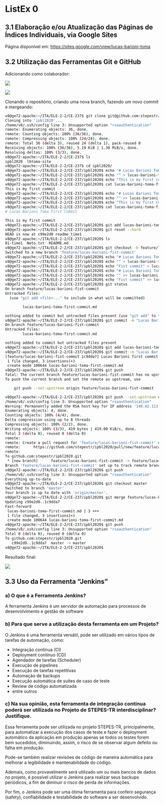 # ListEx 0

## 3.1 Elaboração e/ou Atualização das Páginas de Índices Individuais, via Google Sites

Página disponível em: https://sites.google.com/view/lucas-barioni-toma


## 3.2 Utilização das Ferramentas Git e GitHub


Adicionando como colaborador:

![](step-0.png)

![](step-1.png)


Clonando o repositório, criando uma nova branch, fazendo um novo commit e mergeando:

```bash
v8@ge72-apache:~/ITA/ELE-2-2/CE-237$ git clone git@github.com:stepestr/ipbl2020.git
Cloning into 'ipbl2020'...
/home/v8/.ssh/config line 3: Unsupported option "rsaauthentication"
remote: Enumerating objects: 36, done.
remote: Counting objects: 100% (36/36), done.
remote: Compressing objects: 100% (24/24), done.
remote: Total 36 (delta 3), reused 24 (delta 1), pack-reused 0
Receiving objects: 100% (36/36), 5.19 KiB | 1.30 MiB/s, done.
Resolving deltas: 100% (3/3), done.
v8@ge72-apache:~/ITA/ELE-2-2/CE-237$ ls
ipbl2020  lbtoma-site
v8@ge72-apache:~/ITA/ELE-2-2/CE-237$ cd ipbl2020/
v8@ge72-apache:~/ITA/ELE-2-2/CE-237/ipbl2020$ echo "# Lucas Barioni Toma First Commit" > lucas-barioni-toma-first-commit.md 
v8@ge72-apache:~/ITA/ELE-2-2/CE-237/ipbl2020$ echo "" > lucas-barioni-toma-first-commit.md                                  
v8@ge72-apache:~/ITA/ELE-2-2/CE-237/ipbl2020$ echo "This is my first commit" > lucas-barioni-toma-first-commit.md                                
v8@ge72-apache:~/ITA/ELE-2-2/CE-237/ipbl2020$ cat lucas-barioni-toma-first-commit.md 
This is my first commit
v8@ge72-apache:~/ITA/ELE-2-2/CE-237/ipbl2020$ echo "# Lucas Barioni Toma First Commit" > lucas-barioni-toma-first-commit.md                       
v8@ge72-apache:~/ITA/ELE-2-2/CE-237/ipbl2020$ echo "" >> lucas-barioni-toma-first-commit.md                                
v8@ge72-apache:~/ITA/ELE-2-2/CE-237/ipbl2020$ echo "This is my first commit" >> lucas-barioni-toma-first-commit.md         
v8@ge72-apache:~/ITA/ELE-2-2/CE-237/ipbl2020$ cat lucas-barioni-toma-first-commit.md                                                              
# Lucas Barioni Toma First Commit

This is my first commit
v8@ge72-apache:~/ITA/ELE-2-2/CE-237/ipbl2020$ git add lucas-barioni-toma-first-commit.md 
v8@ge72-apache:~/ITA/ELE-2-2/CE-237/ipbl2020$ git reset --hard
HEAD is now at c99e2d0 readme_time1
v8@ge72-apache:~/ITA/ELE-2-2/CE-237/ipbl2020$ ls
01-time1  Neto.txt  README.md
v8@ge72-apache:~/ITA/ELE-2-2/CE-237/ipbl2020$ git checkout -b feature/lucas-barioni-fist-commit
Switched to a new branch 'feature/lucas-barioni-fist-commit'
v8@ge72-apache:~/ITA/ELE-2-2/CE-237/ipbl2020$ echo "# Lucas Barioni Toma first commit" > lucas-barioni-toma-first-commit.md
v8@ge72-apache:~/ITA/ELE-2-2/CE-237/ipbl2020$ echo "" > lucas-barioni-toma-first-commit.md                                 
v8@ge72-apache:~/ITA/ELE-2-2/CE-237/ipbl2020$ echo "Fist commit" > lucas-barioni-toma-first-commit.md                                                       
v8@ge72-apache:~/ITA/ELE-2-2/CE-237/ipbl2020$ echo "# Lucas Barioni Toma first commit" > lucas-barioni-toma-first-commit.md
v8@ge72-apache:~/ITA/ELE-2-2/CE-237/ipbl2020$ echo "" >> lucas-barioni-toma-first-commit.md                                
v8@ge72-apache:~/ITA/ELE-2-2/CE-237/ipbl2020$ echo "Fist commit" >> lucas-barioni-toma-first-commit.md                     
v8@ge72-apache:~/ITA/ELE-2-2/CE-237/ipbl2020$ git status
On branch feature/lucas-barioni-fist-commit
Untracked files:
  (use "git add <file>..." to include in what will be committed)

        lucas-barioni-toma-first-commit.md

nothing added to commit but untracked files present (use "git add" to track)
v8@ge72-apache:~/ITA/ELE-2-2/CE-237/ipbl2020$ git commit -m "Lucas Barioni first commit" 
On branch feature/lucas-barioni-fist-commit
Untracked files:
        lucas-barioni-toma-first-commit.md

nothing added to commit but untracked files present
v8@ge72-apache:~/ITA/ELE-2-2/CE-237/ipbl2020$ git add lucas-barioni-toma-first-commit.md 
v8@ge72-apache:~/ITA/ELE-2-2/CE-237/ipbl2020$ git commit -m "Lucas Barioni first commit" 
[feature/lucas-barioni-fist-commit 1c9dda7] Lucas Barioni first commit
 1 file changed, 3 insertions(+)
 create mode 100644 lucas-barioni-toma-first-commit.md
v8@ge72-apache:~/ITA/ELE-2-2/CE-237/ipbl2020$ git push
fatal: The current branch feature/lucas-barioni-fist-commit has no upstream branch.
To push the current branch and set the remote as upstream, use

    git push --set-upstream origin feature/lucas-barioni-fist-commit

v8@ge72-apache:~/ITA/ELE-2-2/CE-237/ipbl2020$ git push --set-upstream origin feature/lucas-barioni-fist-commit
/home/v8/.ssh/config line 3: Unsupported option "rsaauthentication"
Warning: Permanently added the RSA host key for IP address '140.82.113.4' to the list of known hosts.
Enumerating objects: 4, done.
Counting objects: 100% (4/4), done.
Delta compression using up to 8 threads
Compressing objects: 100% (2/2), done.
Writing objects: 100% (3/3), 419 bytes | 419.00 KiB/s, done.
Total 3 (delta 0), reused 0 (delta 0)
remote: 
remote: Create a pull request for 'feature/lucas-barioni-fist-commit' on GitHub by visiting:
remote:      https://github.com/stepestr/ipbl2020/pull/new/feature/lucas-barioni-fist-commit
remote: 
To github.com:stepestr/ipbl2020.git
 * [new branch]      feature/lucas-barioni-fist-commit -> feature/lucas-barioni-fist-commit
Branch 'feature/lucas-barioni-fist-commit' set up to track remote branch 'feature/lucas-barioni-fist-commit' from 'origin'.
v8@ge72-apache:~/ITA/ELE-2-2/CE-237/ipbl2020$ git push
/home/v8/.ssh/config line 3: Unsupported option "rsaauthentication"
Everything up-to-date
v8@ge72-apache:~/ITA/ELE-2-2/CE-237/ipbl2020$ git checkout master
Switched to branch 'master'
Your branch is up to date with 'origin/master'.
v8@ge72-apache:~/ITA/ELE-2-2/CE-237/ipbl2020$ git merge feature/lucas-barioni-fist-commit
Updating c99e2d0..1c9dda7
Fast-forward
 lucas-barioni-toma-first-commit.md | 3 +++
 1 file changed, 3 insertions(+)
 create mode 100644 lucas-barioni-toma-first-commit.md
v8@ge72-apache:~/ITA/ELE-2-2/CE-237/ipbl2020$ git push
/home/v8/.ssh/config line 3: Unsupported option "rsaauthentication"
Total 0 (delta 0), reused 0 (delta 0)
To github.com:stepestr/ipbl2020.git
   c99e2d0..1c9dda7  master -> master
v8@ge72-apache:~/ITA/ELE-2-2/CE-237/ipbl2020$ 
```

Resultado final:

![](step-2.png)

## 3.3 Uso da Ferramenta “Jenkins”

### a) O que é a Ferramenta Jenkins?

A ferramenta Jenkins é um servidor de automação para processos de desenvolvimento e gestão de software

### b) Para que serve a utilização desta ferramenta em um Projeto?

O Jenkins é uma ferramenta versátil, pode ser utilizado em vários tipos de tarefas de automação, como:
- Integração contínua (CI)
- Deployment contínuo (CD)
- Agendador de tarefas (Scheduler)
- Execução de pipelines
- Execução de tarefas repetitivas
- Automação de backups
- Execução automática de suítes de caso de teste
- Review de código automatizada
- entre outros

### c) Na sua opinião, esta ferramenta de integração contínua poderá ser utilizada no Projeto de STEPES-TR interdisciplinar? Justifique.

Essa ferramenta pode ser utilizada no projeto STEPES-TR, principalmente, para automatizar a execução dos casos de teste e fazer o deployment automático da aplicação em produção apenas se todos os testes forem bem sucedidos, diminuindo, assim, o risco de se observar algum defeito ou falha em produção.

Pode-se também realizar revisões de código de maneira automática para melhorar a legibilidade e mantenabilidade do código.

Ademais, como provavelmente será utilizado um ou mais bancos de dados no projeto, é possível utilizar o Jenkins para realizar seus backups periódicos, a fim de diminuir o risco de perda de informações.

Por fim, o Jenkins pode ser uma ótima ferramenta para conferir segurança (safety), confiabilidade e testabilidade do software a ser desenvolvido.
